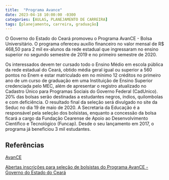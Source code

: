 ```yaml
---
title:  "Programa Avance"
date: 2023-04-18 10:00:00 -0300
categories: [AULAS, PLANEJAMENTO DE CARREIRA]
tags: [planejamento, carreira, graduação]
---
```

O Governo do Estado do Ceará promoveu o Programa AvanCE - Bolsa Universitário. O programa ofereceu auxílio financeiro no valor mensal de R$ 468,50 para 2 mil ex-alunos da rede estadual que ingressaram no ensino superior no segundo semestre de 2019 e no primeiro semestre de 2020.

Os interessados devem ter cursado todo o Ensino Médio em escola pública da rede estadual do Ceará, obtido média geral igual ou superior a 560 pontos no Enem e estar matriculado em no mínimo 12 créditos no primeiro ano de um curso de graduação em uma Instituição de Ensino Superior credenciada pelo MEC, além de apresentar o registro atualizado no Cadastro Único para Programas Sociais do Governo Federal (CadUnico). 20% das bolsas serão destinadas a estudantes negros, índios, quilombolas e com deficiência. O resultado final da seleção será divulgado no site da Seduc no dia 19 de maio de 2020. A Secretaria da Educação é a responsável pela seleção dos bolsistas, enquanto a concessão da bolsa ficará a cargo da Fundação Cearense de Apoio ao Desenvolvimento Científico e Tecnológico (Funcap). Desde o seu lançamento em 2017, o programa já beneficiou 3 mil estudantes.

## Referências

[AvanCE](https://avance.seduc.ce.gov.br/)

[Abertas inscrições para seleção de bolsistas do Programa AvanCE - Governo do Estado do Ceará](https://www.ceara.gov.br/2020/03/16/abertas-inscricoes-para-selecao-de-bolsistas-do-programa-avance/)
